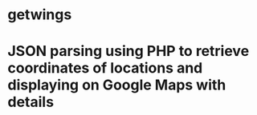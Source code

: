 # getwings

# JSON parsing using PHP to retrieve coordinates of locations and displaying on Google Maps with details
